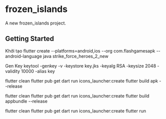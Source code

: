# frozen_islands

A new frozen_islands project.

## Getting Started

Khởi tạo
flutter create --platforms=android,ios --org com.flashgamesapk --android-language java strike_force_heroes_2_new

Gen Key
keytool -genkey -v -keystore key.jks -keyalg RSA -keysize 2048 -validity 10000 -alias key


flutter clean
flutter pub get
dart run icons_launcher:create
flutter build apk --release


flutter clean
flutter pub get
dart run icons_launcher:create
flutter build appbundle --release

flutter clean
flutter pub get
dart run icons_launcher:create
flutter run
